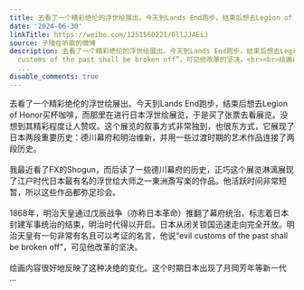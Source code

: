 ```yaml
---
title: 去看了一个精彩绝伦的浮世绘展出。今天到Lands End跑步，结束后想去Legion of Honor买杯咖啡，而那里在进行日本浮世绘展览，于是买了张票去看展览。没想到其精彩...
date: '2024-06-30'
linkTitle: https://weibo.com/1251560221/OllJJAEiJ
source: 子陵在听歌的微博
description: 去看了一个精彩绝伦的浮世绘展出。今天到Lands End跑步，结束后想去Legion of Honor买杯咖啡，而那里在进行日本浮世绘展览，于是买了张票去看展览。没想到其精彩程度让人赞叹。这个展览的叙事方式非常独到，也很东方式，它展现了日本两段重要历史：德川幕府和明治维新，并用一些过渡时期的艺术作品连接了两段历史。<br><br>我最近看了FX的Shogun，而后读了一些德川幕府的历史，正巧这个展览淋漓展现了江户时代日本最有名的浮世绘大师之一東洲斎写楽的作品。他活跃时间非常短暂，所以这些作品都弥足珍会。<br><br>1868年，明治天皇通过戊辰战争（亦称日本革命）推翻了幕府统治，标志着日本封建军事统治的结束，明治时代得以开启。日本从闭关锁国迅速走向完全开放。明治天皇有一句非常有名且可以考证的名言，他说“evil
  customs of the past shall be broken off”，可见他改革的坚决。<br><br>绘画内容很好地反映了这种决绝的变化。这个时期日本出现了月岡芳年等新一代
  ...
disable_comments: true
---
```

去看了一个精彩绝伦的浮世绘展出。今天到Lands End跑步，结束后想去Legion of Honor买杯咖啡，而那里在进行日本浮世绘展览，于是买了张票去看展览。没想到其精彩程度让人赞叹。这个展览的叙事方式非常独到，也很东方式，它展现了日本两段重要历史：德川幕府和明治维新，并用一些过渡时期的艺术作品连接了两段历史。<br><br>我最近看了FX的Shogun，而后读了一些德川幕府的历史，正巧这个展览淋漓展现了江户时代日本最有名的浮世绘大师之一東洲斎写楽的作品。他活跃时间非常短暂，所以这些作品都弥足珍会。<br><br>1868年，明治天皇通过戊辰战争（亦称日本革命）推翻了幕府统治，标志着日本封建军事统治的结束，明治时代得以开启。日本从闭关锁国迅速走向完全开放。明治天皇有一句非常有名且可以考证的名言，他说“evil customs of the past shall be broken off”，可见他改革的坚决。<br><br>绘画内容很好地反映了这种决绝的变化。这个时期日本出现了月岡芳年等新一代 ...